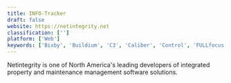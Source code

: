 ```yaml
---
title: INFO-Tracker
draft: false 
website: https://netintegrity.net
classification: ['']
platform: ['Web']
keywords: ['Bixby', 'Buildium', 'C3', 'Caliber', 'Control', 'FULLfocus', 'Portal', 'Vinteum', 'Voyager']
---
```

Netintegrity is one of North America's leading developers of integrated property and maintenance management software solutions.